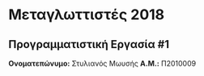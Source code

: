 # Μεταγλωττιστές 2018
## Προγραμματιστική Εργασία #1

**Ονοματεπώνυμο:** Στυλιανός Μωυσής
**Α.Μ.:** Π2010009


